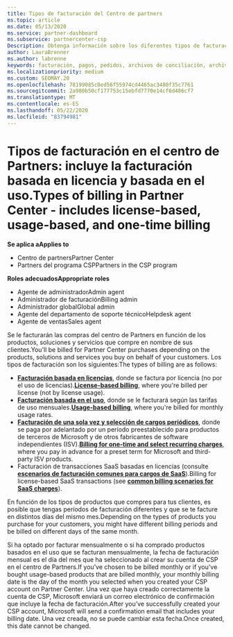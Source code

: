 ```yaml
---
title: Tipos de facturación del Centro de partners
ms.topic: article
ms.date: 05/13/2020
ms.service: partner-dashboard
ms.subservice: partnercenter-csp
Description: Obtenga información sobre los diferentes tipos de facturación, períodos de facturación y fechas de facturación que puede ver en el centro de Partners.
author: LauraBrenner
ms.author: labrenne
keywords: facturación, pagos, pedidos, archivos de conciliación, archivo de conciliación
ms.localizationpriority: medium
ms.custom: SEOMAY.20
ms.openlocfilehash: 78199085c0ed56f55974cd4465ac3480f35c7761
ms.sourcegitcommit: 2a980b50cf177753c15ebfd7770e14cf6d486cf7
ms.translationtype: MT
ms.contentlocale: es-ES
ms.lasthandoff: 05/22/2020
ms.locfileid: "83794981"
---
```

# <a name="types-of-billing-in-partner-center---includes-license-based-usage-based-and-one-time-billing"></a><span data-ttu-id="fc828-104">Tipos de facturación en el centro de Partners: incluye la facturación basada en licencia y basada en el uso.</span><span class="sxs-lookup"><span data-stu-id="fc828-104">Types of billing in Partner Center - includes license-based, usage-based, and one-time billing</span></span>

<span data-ttu-id="fc828-105">**Se aplica a**</span><span class="sxs-lookup"><span data-stu-id="fc828-105">**Applies to**</span></span>

- <span data-ttu-id="fc828-106">Centro de partners</span><span class="sxs-lookup"><span data-stu-id="fc828-106">Partner Center</span></span>
- <span data-ttu-id="fc828-107">Partners del programa CSP</span><span class="sxs-lookup"><span data-stu-id="fc828-107">Partners in the CSP program</span></span>

<span data-ttu-id="fc828-108">**Roles adecuados**</span><span class="sxs-lookup"><span data-stu-id="fc828-108">**Appropriate roles**</span></span>

- <span data-ttu-id="fc828-109">Agente de administrador</span><span class="sxs-lookup"><span data-stu-id="fc828-109">Admin agent</span></span>
- <span data-ttu-id="fc828-110">Administrador de facturación</span><span class="sxs-lookup"><span data-stu-id="fc828-110">Billing admin</span></span>
- <span data-ttu-id="fc828-111">Administrador global</span><span class="sxs-lookup"><span data-stu-id="fc828-111">Global admin</span></span>
- <span data-ttu-id="fc828-112">Agente del departamento de soporte técnico</span><span class="sxs-lookup"><span data-stu-id="fc828-112">Helpdesk agent</span></span>
- <span data-ttu-id="fc828-113">Agente de ventas</span><span class="sxs-lookup"><span data-stu-id="fc828-113">Sales agent</span></span>

<span data-ttu-id="fc828-114">Se le facturarán las compras del centro de Partners en función de los productos, soluciones y servicios que compre en nombre de sus clientes.</span><span class="sxs-lookup"><span data-stu-id="fc828-114">You'll be billed for Partner Center purchases depending on the products, solutions and services you buy on behalf of your customers.</span></span> <span data-ttu-id="fc828-115">Los tipos de facturación son los siguientes:</span><span class="sxs-lookup"><span data-stu-id="fc828-115">The types of billing are as follows:</span></span>

- <span data-ttu-id="fc828-116">[**Facturación basada en licencias**](license-based-billing.md), donde se factura por licencia (no por el uso de licencias).</span><span class="sxs-lookup"><span data-stu-id="fc828-116">[**License-based billing**](license-based-billing.md), where you're billed per license (not by license usage).</span></span>
- <span data-ttu-id="fc828-117">[**Facturación basada en el uso**](usage-based-billing.md), donde se le facturará según las tarifas de uso mensuales.</span><span class="sxs-lookup"><span data-stu-id="fc828-117">[**Usage-based billing**](usage-based-billing.md), where you're billed for monthly usage rates.</span></span>
- <span data-ttu-id="fc828-118">[**Facturación de una sola vez y selección de cargos periódicos**](one-time-and-recurring-billing.md), donde se paga por adelantado por un período preestablecido para productos de terceros de Microsoft y de otros fabricantes de software independientes (ISV).</span><span class="sxs-lookup"><span data-stu-id="fc828-118">[**Billing for one-time and select recurring charges**](one-time-and-recurring-billing.md), where you pay in advance for a preset term for Microsoft and third-party ISV products.</span></span>
- <span data-ttu-id="fc828-119">Facturación de transacciones SaaS basadas en licencias (consulte [**escenarios de facturación comunes para cargos de SaaS**](common-billing-scenarios-saas.md)).</span><span class="sxs-lookup"><span data-stu-id="fc828-119">Billing for license-based SaaS transactions (see [**common billing scenarios for SaaS charges**](common-billing-scenarios-saas.md)).</span></span>

<span data-ttu-id="fc828-120">En función de los tipos de productos que compres para tus clientes, es posible que tengas períodos de facturación diferentes y que se te facture en distintos días del mismo mes.</span><span class="sxs-lookup"><span data-stu-id="fc828-120">Depending on the types of products you purchase for your customers, you might have different billing periods and be billed on different days of the same month.</span></span>

<span data-ttu-id="fc828-121">Si ha optado por facturar mensualmente o si ha comprado productos basados en el uso que se facturan mensualmente, la fecha de facturación mensual es el día del mes que ha seleccionado al crear su cuenta de CSP en el centro de Partners.</span><span class="sxs-lookup"><span data-stu-id="fc828-121">If you’ve chosen to be billed monthly or if you’ve bought usage-based products that are billed monthly, your monthly billing date is the day of the month you selected when you created your CSP account on Partner Center.</span></span> <span data-ttu-id="fc828-122">Una vez que haya creado correctamente la cuenta de CSP, Microsoft enviará un correo electrónico de confirmación que incluye la fecha de facturación.</span><span class="sxs-lookup"><span data-stu-id="fc828-122">After you’ve successfully created your CSP account, Microsoft will send a confirmation email that includes your billing date.</span></span> <span data-ttu-id="fc828-123">Una vez creada, no se puede cambiar esta fecha.</span><span class="sxs-lookup"><span data-stu-id="fc828-123">Once created, this date cannot be changed.</span></span>
